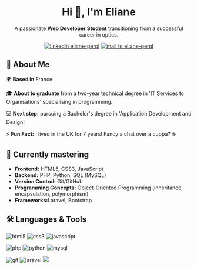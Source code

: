 <h1 align="center">Hi 👋, I'm Eliane</h1>
<p align="center">A passionate <strong>Web Developer Student</strong> transitioning from a successful career in optics.</p>
<p align="center">
  <a href="https://linkedin.com/in/eliane-perol" target="blank"><img src="https://img.shields.io/badge/LinkedIn-0077B5?style=for-the-badge&logo=linkedin&logoColor=white" alt="linkedin eliane-perol" /></a>
  <a href="mailto:eliane.perol@gmail.com" target="blank"><img src="https://img.shields.io/badge/Gmail-D14836?style=for-the-badge&logo=gmail&logoColor=white" alt="mail to eliane-perol" /></a>
</p>

<h2>🌟 About Me</h2>
<p>🌍 <strong>Based in</strong> France</p>
<p>🎓 <strong>About to graduate</strong> from a two-year technical degree in 'IT Services to Organisations' specialising in programming.</p>
<p>💻 <strong>Next step:</strong> pursuing a Bachelor's degree in 'Application Development and Design'.</p>
<p>⚡ <strong>Fun Fact:</strong> I lived in the UK for 7 years! Fancy a chat over a cuppa? ☕</p>

<h2>🎯 Currently mastering</h2>
<ul>
    <li><strong>Frontend:</strong> HTML5, CSS3, JavaScript</li>
    <li><strong>Backend:</strong> PHP, Python, SQL (MySQL)</li>
    <li><strong>Version Control:</strong> Git/GitHub</li>
    <li><strong>Programming Concepts:</strong> Object-Oriented Programming (inheritance, encapsulation, polymorphism)</li>
    <li><strong>Frameworks:</strong>Laravel, Bootstrap</li>
</ul>

<h2>🛠️ Languages & Tools</h2>
<p>
    <img src="https://img.shields.io/badge/HTML5-E34F26?style=for-the-badge&logo=html5&logoColor=white" alt="html5"/>
    <img src="https://img.shields.io/badge/CSS3-1572B6?style=for-the-badge&logo=css3&logoColor=white" alt="css3"/>
    <img src="https://img.shields.io/badge/JavaScript-F7DF1E?style=for-the-badge&logo=javascript&logoColor=black" alt="javascript"/>
</p>
<p>   
    <img src="https://img.shields.io/badge/PHP-777BB4?style=for-the-badge&logo=php&logoColor=white" alt="php"/>
    <img src="https://img.shields.io/badge/Python-3776AB?style=for-the-badge&logo=python&logoColor=white" alt="python"/>
    <img src="https://img.shields.io/badge/MySQL-00000F?style=for-the-badge&logo=mysql&logoColor=white" alt="mysql"/>
</p>
<p>
    <img src="https://img.shields.io/badge/GIT-E44C30?style=for-the-badge&logo=git&logoColor=white" alt="git"/>
    <img src="https://img.shields.io/badge/Laravel-FF2D20?style=for-the-badge&logo=laravel&logoColor=white" alt="laravel" />
    <img src="https://img.shields.io/badge/Bootstrap-563D7C?style=for-the-badge&logo=bootstrap&logoColor=white alt="bootstrap" />
</p>
